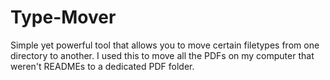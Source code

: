 # Type-Mover
Simple yet powerful tool that allows you to move certain filetypes from one directory to another. I used this to move all the PDFs on my computer that weren't READMEs to a dedicated PDF folder.
